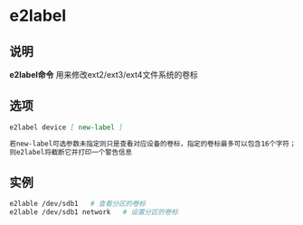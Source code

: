 # e2label

## 说明

**e2label命令** 用来修改ext2/ext3/ext4文件系统的卷标

## 选项

```markdown
e2label device [ new-label ]

若new-label可选参数未指定则只是查看对应设备的卷标，指定的卷标最多可以包含16个字符； 如果new-label的长度超过16个字符，
则e2label将截断它并打印一个警告信息
```

## 实例

```bash
e2lable /dev/sdb1   # 查看分区的卷标
e2lable /dev/sdb1 network   # 设置分区的卷标

```

